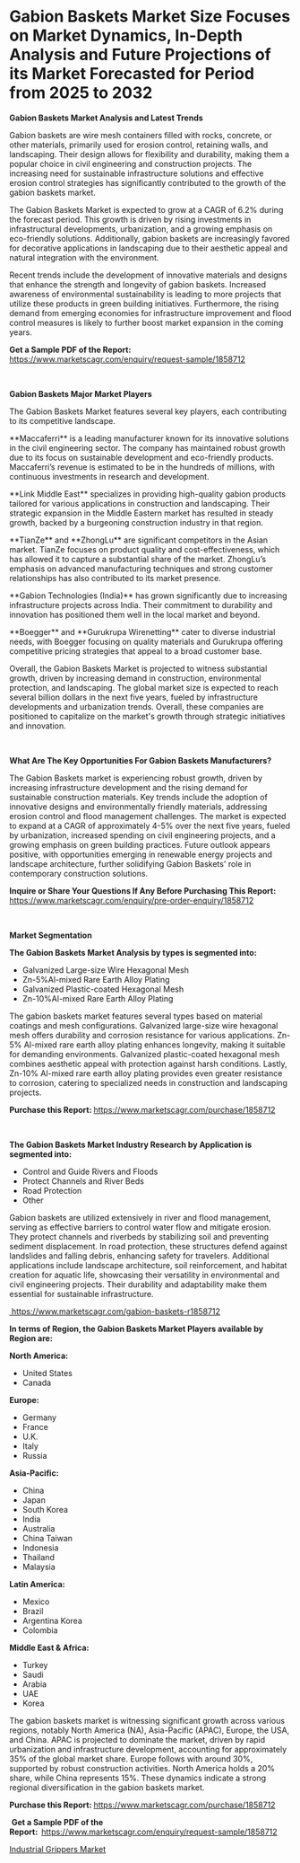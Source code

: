<p><h1>Gabion Baskets Market Size Focuses on Market Dynamics, In-Depth Analysis and Future Projections of its Market Forecasted for Period from 2025 to 2032</h1></p><p><strong>Gabion Baskets Market Analysis and Latest Trends</strong></p>
<p><p>Gabion baskets are wire mesh containers filled with rocks, concrete, or other materials, primarily used for erosion control, retaining walls, and landscaping. Their design allows for flexibility and durability, making them a popular choice in civil engineering and construction projects. The increasing need for sustainable infrastructure solutions and effective erosion control strategies has significantly contributed to the growth of the gabion baskets market.</p><p>The Gabion Baskets Market is expected to grow at a CAGR of 6.2% during the forecast period. This growth is driven by rising investments in infrastructural developments, urbanization, and a growing emphasis on eco-friendly solutions. Additionally, gabion baskets are increasingly favored for decorative applications in landscaping due to their aesthetic appeal and natural integration with the environment.</p><p>Recent trends include the development of innovative materials and designs that enhance the strength and longevity of gabion baskets. Increased awareness of environmental sustainability is leading to more projects that utilize these products in green building initiatives. Furthermore, the rising demand from emerging economies for infrastructure improvement and flood control measures is likely to further boost market expansion in the coming years.</p></p>
<p><strong>Get a Sample PDF of the Report:&nbsp;</strong> <a href="https://www.marketscagr.com/enquiry/request-sample/1858712?utm_campaign=1879&utm_medium=2&utm_source=Github&utm_content=ia&utm_term=19022025&utm_id=gabion-baskets">https://www.marketscagr.com/enquiry/request-sample/1858712</a></p>
<p>&nbsp;</p>
<p><strong>Gabion Baskets Major Market Players</strong></p>
<p><p>The Gabion Baskets Market features several key players, each contributing to its competitive landscape. </p><p>**Maccaferri** is a leading manufacturer known for its innovative solutions in the civil engineering sector. The company has maintained robust growth due to its focus on sustainable development and eco-friendly products. Maccaferri’s revenue is estimated to be in the hundreds of millions, with continuous investments in research and development.</p><p>**Link Middle East** specializes in providing high-quality gabion products tailored for various applications in construction and landscaping. Their strategic expansion in the Middle Eastern market has resulted in steady growth, backed by a burgeoning construction industry in that region.</p><p>**TianZe** and **ZhongLu** are significant competitors in the Asian market. TianZe focuses on product quality and cost-effectiveness, which has allowed it to capture a substantial share of the market. ZhongLu’s emphasis on advanced manufacturing techniques and strong customer relationships has also contributed to its market presence. </p><p>**Gabion Technologies (India)** has grown significantly due to increasing infrastructure projects across India. Their commitment to durability and innovation has positioned them well in the local market and beyond.</p><p>**Boegger** and **Gurukrupa Wirenetting** cater to diverse industrial needs, with Boegger focusing on quality materials and Gurukrupa offering competitive pricing strategies that appeal to a broad customer base.</p><p>Overall, the Gabion Baskets Market is projected to witness substantial growth, driven by increasing demand in construction, environmental protection, and landscaping. The global market size is expected to reach several billion dollars in the next five years, fueled by infrastructure developments and urbanization trends. Overall, these companies are positioned to capitalize on the market's growth through strategic initiatives and innovation.</p></p>
<p>&nbsp;</p>
<p><strong>What Are The Key Opportunities For Gabion Baskets Manufacturers?</strong></p>
<p><p>The Gabion Baskets market is experiencing robust growth, driven by increasing infrastructure development and the rising demand for sustainable construction materials. Key trends include the adoption of innovative designs and environmentally friendly materials, addressing erosion control and flood management challenges. The market is expected to expand at a CAGR of approximately 4-5% over the next five years, fueled by urbanization, increased spending on civil engineering projects, and a growing emphasis on green building practices. Future outlook appears positive, with opportunities emerging in renewable energy projects and landscape architecture, further solidifying Gabion Baskets' role in contemporary construction solutions.</p></p>
<p><strong>Inquire or Share Your Questions If Any Before Purchasing This Report:</strong> <a href="https://www.marketscagr.com/enquiry/pre-order-enquiry/1858712?utm_campaign=1879&utm_medium=2&utm_source=Github&utm_content=ia&utm_term=19022025&utm_id=gabion-baskets">https://www.marketscagr.com/enquiry/pre-order-enquiry/1858712</a></p>
<p>&nbsp;</p>
<p><strong>Market Segmentation</strong></p>
<p><strong>The Gabion Baskets Market Analysis by types is segmented into:</strong></p>
<p><ul><li>Galvanized Large-size Wire Hexagonal Mesh</li><li>Zn-5%Al-mixed Rare Earth Alloy Plating</li><li>Galvanized Plastic-coated Hexagonal Mesh</li><li>Zn-10%Al-mixed Rare Earth Alloy Plating</li></ul></p>
<p><p>The gabion baskets market features several types based on material coatings and mesh configurations. Galvanized large-size wire hexagonal mesh offers durability and corrosion resistance for various applications. Zn-5% Al-mixed rare earth alloy plating enhances longevity, making it suitable for demanding environments. Galvanized plastic-coated hexagonal mesh combines aesthetic appeal with protection against harsh conditions. Lastly, Zn-10% Al-mixed rare earth alloy plating provides even greater resistance to corrosion, catering to specialized needs in construction and landscaping projects.</p></p>
<p><strong>Purchase this Report:&nbsp;</strong><a href="https://www.marketscagr.com/purchase/1858712?utm_campaign=1879&utm_medium=2&utm_source=Github&utm_content=ia&utm_term=19022025&utm_id=gabion-baskets">https://www.marketscagr.com/purchase/1858712</a></p>
<p>&nbsp;</p>
<p><strong>The Gabion Baskets Market Industry Research by Application is segmented into:</strong></p>
<p><ul><li>Control and Guide Rivers and Floods</li><li>Protect Channels and River Beds</li><li>Road Protection</li><li>Other</li></ul></p>
<p><p>Gabion baskets are utilized extensively in river and flood management, serving as effective barriers to control water flow and mitigate erosion. They protect channels and riverbeds by stabilizing soil and preventing sediment displacement. In road protection, these structures defend against landslides and falling debris, enhancing safety for travelers. Additional applications include landscape architecture, soil reinforcement, and habitat creation for aquatic life, showcasing their versatility in environmental and civil engineering projects. Their durability and adaptability make them essential for sustainable infrastructure.</p></p>
<p><a href="https://www.marketscagr.com/gabion-baskets-r1858712?utm_campaign=1879&utm_medium=2&utm_source=Github&utm_content=ia&utm_term=19022025&utm_id=gabion-baskets">&nbsp;https://www.marketscagr.com/gabion-baskets-r1858712</a></p>
<p><strong>In terms of Region, the Gabion Baskets Market Players available by Region are:</strong></p>
<p>
    <p> <strong> North America: </strong>
        <ul>
            <li>United States</li>
            <li>Canada</li>
        </ul>
        </p> 
    <p> <strong> Europe: </strong>
        <ul>
            <li>Germany</li>
            <li>France</li>
            <li>U.K.</li>
            <li>Italy</li>
            <li>Russia</li>
        </ul>
        </p> 
    <p> <strong> Asia-Pacific: </strong>
        <ul>
            <li>China</li>
            <li>Japan</li>
            <li>South Korea</li>
            <li>India</li>
            <li>Australia</li>
            <li>China Taiwan</li>
            <li>Indonesia</li>
            <li>Thailand</li>
            <li>Malaysia</li>
        </ul>
        </p> 
    <p> <strong> Latin America: </strong>
        <ul>
            <li>Mexico</li>
            <li>Brazil</li>
            <li>Argentina Korea</li>
            <li>Colombia</li>
        </ul>
        </p> 
    <p> <strong> Middle East & Africa: </strong>
        <ul>
            <li>Turkey</li>
            <li>Saudi</li>
            <li>Arabia</li>
            <li>UAE</li>
            <li>Korea</li>
        </ul>
    </p>
    </p>
<p><p>The gabion baskets market is witnessing significant growth across various regions, notably North America (NA), Asia-Pacific (APAC), Europe, the USA, and China. APAC is projected to dominate the market, driven by rapid urbanization and infrastructure development, accounting for approximately 35% of the global market share. Europe follows with around 30%, supported by robust construction activities. North America holds a 20% share, while China represents 15%. These dynamics indicate a strong regional diversification in the gabion baskets market.</p></p>
<p><strong>Purchase this Report: </strong><a href="https://www.marketscagr.com/purchase/1858712?utm_campaign=1879&utm_medium=2&utm_source=Github&utm_content=ia&utm_term=19022025&utm_id=gabion-baskets">https://www.marketscagr.com/purchase/1858712</a></p>
<p>&nbsp;<strong>Get a Sample PDF of the Report:&nbsp;&nbsp;</strong><a href="https://www.marketscagr.com/enquiry/request-sample/1858712?utm_campaign=1879&utm_medium=2&utm_source=Github&utm_content=ia&utm_term=19022025&utm_id=gabion-baskets">https://www.marketscagr.com/enquiry/request-sample/1858712</a></p>
<p><strong></strong></p>
<p><p><a href="https://github.com/rahu1506/Market-Research-Report-List-6/blob/main/industrial-grippers-market.md?utm_campaign=1879&utm_medium=2&utm_source=Github&utm_content=ia&utm_term=19022025&utm_id=gabion-baskets">Industrial Grippers Market</a></p></p>